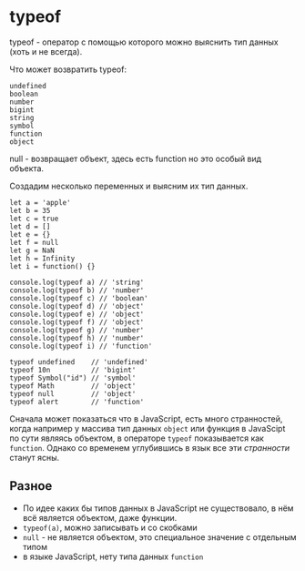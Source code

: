 # typeof
typeof - оператор с помощью которого можно выяснить тип данных (хоть и не всегда).

Что может возвратить typeof:

    undefined
    boolean
    number
    bigint
    string
    symbol
    function
    object

null - возвращает объект, здесь есть function но это особый вид объекта.

Создадим несколько переменных и выясним их тип данных.

    let a = 'apple'
    let b = 35
    let c = true
    let d = []
    let e = {}
    let f = null
    let g = NaN
    let h = Infinity
    let i = function() {}

    console.log(typeof a) // 'string'
    console.log(typeof b) // 'number'
    console.log(typeof c) // 'boolean'
    console.log(typeof d) // 'object'
    console.log(typeof e) // 'object'
    console.log(typeof f) // 'object'
    console.log(typeof g) // 'number'
    console.log(typeof h) // 'number'
    console.log(typeof i) // 'function'

    typeof undefined    // 'undefined'
    typeof 10n          // 'bigint'
    typeof Symbol("id") // 'symbol'
    typeof Math         // 'object'
    typeof null         // 'object'
    typeof alert        // 'function'

Сначала может показаться что в JavaScript, есть много странностей, когда например у массива тип данных `object` или функция в JavaScipt по сути являясь объектом, в операторе `typeof` показывается как `function`. Однако со временем углубившись в язык все эти *странности* станут ясны.

## Разное
- По идее каких бы типов данных в JavaScript не существовало, в нём всё является объектом, даже функции.
- `typeof(a)`, можно записывать и со скобками
- `null` - не является объектом, это специальное значение с отдельным типом
- в языке JavaScript, нету типа данных `function`
